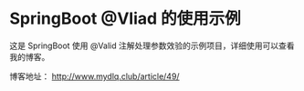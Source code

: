 # SpringBoot @Vliad 的使用示例

这是 SpringBoot 使用 @Valid 注解处理参数效验的示例项目，详细使用可以查看我的博客。

博客地址： http://www.mydlq.club/article/49/